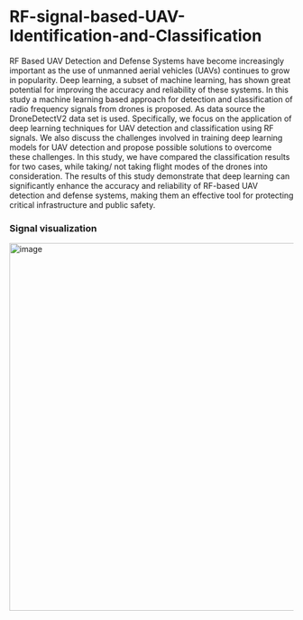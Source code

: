 # RF-signal-based-UAV-Identification-and-Classification
RF Based UAV Detection and Defense Systems have
become increasingly important as the use of unmanned aerial
vehicles (UAVs) continues to grow in popularity. Deep learning,
a subset of machine learning, has shown great potential for
improving the accuracy and reliability of these systems. In this
study a machine learning based approach for detection and
classification of radio frequency signals from drones is proposed.
As data source the DroneDetectV2 data set is used. Specifically,
we focus on the application of deep learning techniques for UAV
detection and classification using RF signals. We also discuss
the challenges involved in training deep learning models for
UAV detection and propose possible solutions to overcome these
challenges. In this study, we have compared the classification
results for two cases, while taking/ not taking flight modes
of the drones into consideration. The results of this study
demonstrate that deep learning can significantly enhance the
accuracy and reliability of RF-based UAV detection and defense
systems, making them an effective tool for protecting critical
infrastructure and public safety.

### Signal visualization
<img width="651" alt="image" src="https://github.com/Aditya20101/RF-signal-based-UAV-Identification-and-Classification/assets/75621797/e795a6d9-cd9b-4e33-be1d-e2a6e1b32bb8">
